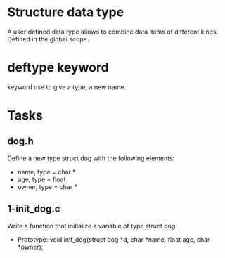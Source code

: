 # Structure data type
A user defined data type allows to combine data items of
different kinds. Defined in the global scope.

# deftype keyword
keyword use to give a type, a new name.

# Tasks
## dog.h
Define a new type struct dog with the following elements:
- name, type = char *
- age, type = float
- owner, type = char *

## 1-init_dog.c
Write a function that initialize a variable of type struct dog
- Prototype: void init_dog(struct dog *d, char *name, float age, char *owner);




